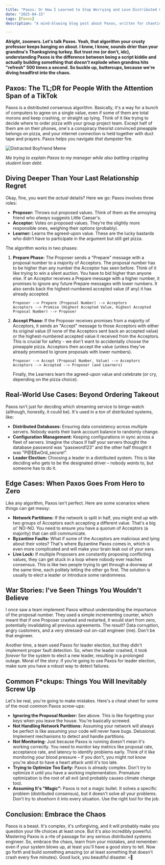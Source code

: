 ```yaml
---
title: "Paxos: Or How I Learned to Stop Worrying and Love Distributed Consensus (💀🙏)"
date: "2025-04-15"
tags: [Paxos]
description: "A mind-blowing blog post about Paxos, written for chaotic Gen Z engineers who probably just copy-paste from Stack Overflow anyway."

---
```


**Alright, zoomers. Let's talk Paxos. Yeah, that algorithm your crusty professor keeps banging on about. I know, I know, sounds drier than your grandma's Thanksgiving turkey. But trust me (or don’t, idc), understanding Paxos is the difference between being a script kiddie and actually building something that *doesn't* explode when grandma hits "refresh" 500 times a second. So buckle up, buttercups, because we're diving headfirst into the chaos.**

## Paxos: The TL;DR for People With the Attention Span of a TikTok

Paxos is a distributed consensus algorithm. Basically, it's a way for a bunch of computers to agree on a single value, even if some of them are total morons and keep crashing, or straight up lying. Think of it like trying to decide where to order pizza with your group project team. Except half of them are on their phones, one's a conspiracy theorist convinced pineapple belongs on pizza, and your internet connection is held together with duct tape and prayers. Paxos helps you navigate *that* dumpster fire.

![Distracted Boyfriend Meme](https://i.imgflip.com/30b5in.jpg)

*Me trying to explain Paxos to my manager while also battling crippling student loan debt.*

## Diving Deeper Than Your Last Relationship Regret

Okay, fine, you want the *actual* details? Here we go: Paxos involves three roles:

*   **Proposer:** Throws out proposed values. Think of them as the annoying friend who *always* suggests Little Caesar's.
*   **Acceptor:** Votes on proposed values. They’re the slightly more responsible ones, weighing their options (probably).
*   **Learner:** Learns the agreed-upon value. These are the lucky bastards who didn’t have to participate in the argument but still get pizza.

The algorithm works in two phases:

1.  **Prepare Phase:** The Proposer sends a "Prepare" message with a proposal number to a majority of Acceptors. The proposal number has to be higher than any number the Acceptor has seen before. Think of it like trying to win a silent auction. You have to bid higher than anyone else. If an Acceptor receives a Prepare message with a higher number, it promises to ignore any future Prepare messages with lower numbers. It also sends back the highest-numbered accepted value (if any) it has already accepted.

    ```ascii
    Proposer --> Prepare (Proposal Number) --> Acceptors
    Acceptors --> Promise (Highest Accepted Value, Highest Accepted Proposal Number) --> Proposer
    ```

2.  **Accept Phase:** If the Proposer receives promises from a majority of Acceptors, it sends an "Accept" message to those Acceptors with either its original value (if none of the Acceptors sent back an accepted value) or the highest-numbered accepted value it received from the Acceptors. This is crucial for safety - we don't want to accidentally choose the pineapple pizza. Acceptors then accept the value (unless they've already promised to ignore proposals with lower numbers).

    ```ascii
    Proposer --> Accept (Proposal Number, Value) --> Acceptors
    Acceptors --> Accepted --> Proposer (and Learners)
    ```

    Finally, the Learners learn the agreed-upon value and celebrate (or cry, depending on the pizza choice).

## Real-World Use Cases: Beyond Ordering Takeout

Paxos isn't just for deciding which streaming service to binge-watch (although, honestly, it could be). It's used in a ton of distributed systems, like:

*   **Distributed Databases:** Ensuring data consistency across multiple servers. Nobody wants their bank account balance to randomly change.
*   **Configuration Management:** Keeping configurations in sync across a fleet of servers. Imagine the chaos if half your servers thought the database password was "password123" and the other half thought it was "P@$$wOrd_secure!".
*   **Leader Election:** Choosing a leader in a distributed system. This is like deciding who gets to be the designated driver – nobody *wants* to, but someone has to do it.

## Edge Cases: When Paxos Goes From Hero to Zero

Like any algorithm, Paxos isn't perfect. Here are some scenarios where things can get messy:

*   **Network Partitions:** If the network is split in half, you might end up with two groups of Acceptors each accepting a different value. That's a big ol' NO-NO. You need to ensure you have a quorum of Acceptors (a majority) that can still communicate.
*   **Byzantine Faults:** What if some of the Acceptors are malicious and lying about their votes? That's where Byzantine Paxos comes in, which is even more complicated and will make your brain leak out of your ears.
*   **Live Lock:** If multiple Proposers are constantly proposing conflicting values, they can get stuck in a loop where nobody ever reaches consensus. This is like two people trying to get through a doorway at the same time, each politely letting the other go first. The solution is usually to elect a leader or introduce some randomness.

## War Stories: I've Seen Things You Wouldn't Believe

I once saw a team implement Paxos without understanding the importance of the proposal number. They used a simple incrementing counter, which meant that if one Proposer crashed and restarted, it would start from zero, potentially invalidating all previous agreements. The result? Data corruption, angry customers, and a very stressed-out on-call engineer (me). Don't be that engineer.

Another time, a team used Paxos for leader election, but they didn't implement proper fault detection. So, when the leader crashed, it took *forever* for the system to elect a new leader, resulting in a prolonged outage. Moral of the story: if you’re going to use Paxos for leader election, make sure you have a robust way to detect failures.

## Common F*ckups: Things You Will Inevitably Screw Up

Let's be real, you're going to make mistakes. Here's a cheat sheet for some of the most common Paxos screw-ups:

*   **Ignoring the Proposal Number:** See above. This is like forgetting your keys when you leave the house. You're basically screwed.
*   **Not Handling Network Partitions:** Assuming your network will always be perfect is like assuming your code will never have bugs. Delusional. Implement mechanisms to detect and handle partitions.
*   **Not Monitoring:** Just because Paxos is running doesn't mean it's working correctly. You need to monitor key metrics like proposal rate, acceptance rate, and latency to identify problems early. Think of it like monitoring your blood pressure – if you don't, you might not know you're about to have a heart attack until it's too late.
*   **Trying to Optimize Too Early:** Paxos is already complex. Don't try to optimize it until you have a working implementation. Premature optimization is the root of all evil (and probably causes climate change too).
*   **Assuming It's "Magic":** Paxos is not a magic bullet. It solves a specific problem (distributed consensus), but it doesn't solve all your problems. Don't try to shoehorn it into every situation. Use the right tool for the job.

## Conclusion: Embrace the Chaos

Paxos is a beast. It's complex, it's unforgiving, and it will probably make you question your life choices at least once. But it's also incredibly powerful. Mastering Paxos is a rite of passage for any serious distributed systems engineer. So, embrace the chaos, learn from your mistakes, and remember: even if your system blows up, at least you'll have a good story to tell. Now go forth and build something amazing (or at least something that doesn't crash every five minutes). Good luck, you beautiful disaster. 💀🙏
